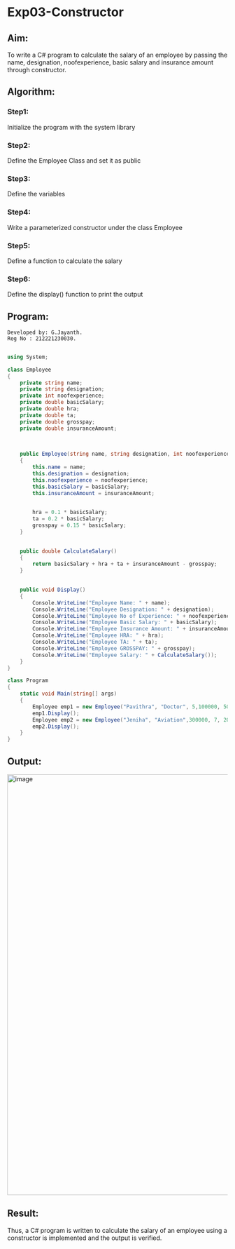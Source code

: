 # Exp03-Constructor

## Aim: 

To write a C# program to calculate the salary of an employee by passing the name, designation, noofexperience, basic salary and insurance amount through constructor.

## Algorithm:

### Step1: 

Initialize the program with the system library

### Step2:

Define the Employee Class and set it as public

### Step3:

Define the variables

### Step4:

Write a parameterized constructor under the class Employee

### Step5:

Define a function to calculate the salary

### Step6:

Define the display() function to print the output

## Program:
```
Developed by: G.Jayanth.
Reg No : 212221230030.
```
```c#

using System;

class Employee
{
    private string name;
    private string designation;
    private int noofexperience;
    private double basicSalary;
    private double hra;
    private double ta;
    private double grosspay;
    private double insuranceAmount;

    
    
    public Employee(string name, string designation, int noofexperience, double basicSalary, double insuranceAmount)
    {
        this.name = name;
        this.designation = designation;
        this.noofexperience = noofexperience;
        this.basicSalary = basicSalary;
        this.insuranceAmount = insuranceAmount;

        
        hra = 0.1 * basicSalary;
        ta = 0.2 * basicSalary;
        grosspay = 0.15 * basicSalary;
    }

    
    public double CalculateSalary()
    {
        return basicSalary + hra + ta + insuranceAmount - grosspay;
    }

    
    public void Display()
    {
        Console.WriteLine("Employee Name: " + name);
        Console.WriteLine("Employee Designation: " + designation);
        Console.WriteLine("Employee No of Experience: " + noofexperience);
        Console.WriteLine("Employee Basic Salary: " + basicSalary);
        Console.WriteLine("Employee Insurance Amount: " + insuranceAmount);
        Console.WriteLine("Employee HRA: " + hra);
        Console.WriteLine("Employee TA: " + ta);
        Console.WriteLine("Employee GROSSPAY: " + grosspay);
        Console.WriteLine("Employee Salary: " + CalculateSalary());
    }
}

class Program
{
    static void Main(string[] args)
    {
        Employee emp1 = new Employee("Pavithra", "Doctor", 5,100000, 5000);
        emp1.Display();
        Employee emp2 = new Employee("Jeniha", "Aviation",300000, 7, 20000);
        emp2.Display();
    }
}
```
## Output:

<img width="960" alt="image" src="https://github.com/JayanthYadav123/Exp03-Constructor/assets/94836154/a4bd16da-cc5c-4622-a4e3-88ede9411911">

## Result:

Thus, a C# program is written to calculate the salary of an employee using a constructor is implemented and the output is verified.

